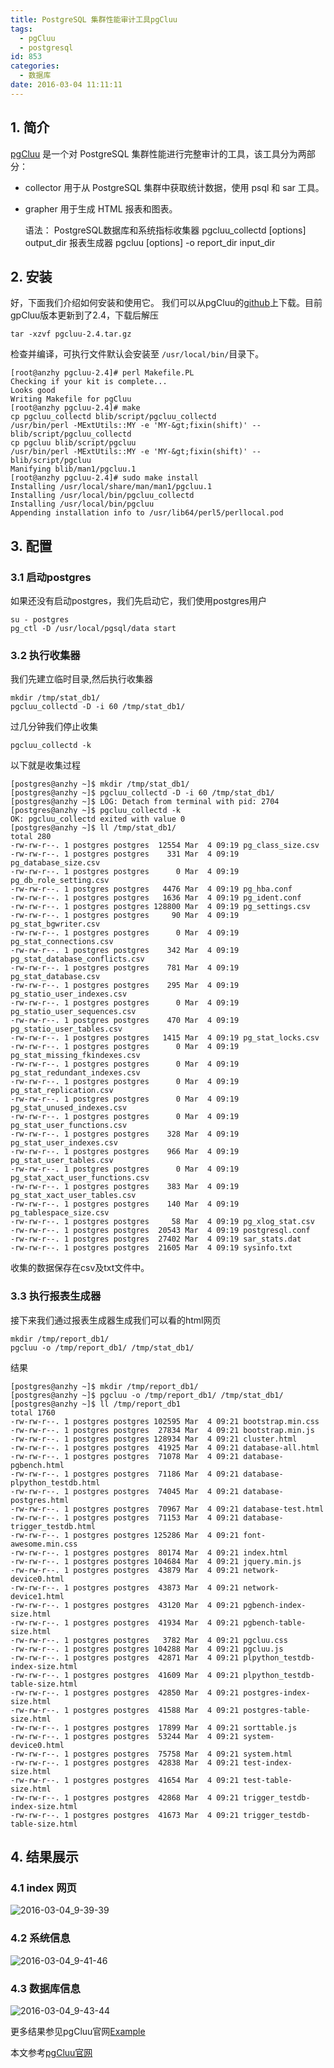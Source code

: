 ```yaml
---
title: PostgreSQL 集群性能审计工具pgCluu
tags:
  - pgCluu
  - postgresql
id: 853
categories:
  - 数据库
date: 2016-03-04 11:11:11
---
```

## 1. 简介
[pgCluu](http://pgcluu.darold.net/) 是一个对 PostgreSQL 集群性能进行完整审计的工具，该工具分为两部分：
* collector 用于从 PostgreSQL 集群中获取统计数据，使用 psql 和 sar 工具。
* grapher 用于生成 HTML 报表和图表。

    语法：
        PostgreSQL数据库和系统指标收集器
             pgcluu_collectd [options] output_dir
       报表生成器
             pgcluu [options] -o report_dir input_dir
 

## 2. 安装
好，下面我们介绍如何安装和使用它。
我们可以从pgCluu的[github](https://github.com/darold/pgcluu/releases)上下载。目前gpCluu版本更新到了2.4，下载后解压

    tar -xzvf pgcluu-2.4.tar.gz
检查并编译，可执行文件默认会安装至 `/usr/local/bin/`目录下。

    [root@anzhy pgcluu-2.4]# perl Makefile.PL
    Checking if your kit is complete...
    Looks good
    Writing Makefile for pgCluu
    [root@anzhy pgcluu-2.4]# make
    cp pgcluu_collectd blib/script/pgcluu_collectd
    /usr/bin/perl -MExtUtils::MY -e 'MY-&gt;fixin(shift)' -- blib/script/pgcluu_collectd
    cp pgcluu blib/script/pgcluu
    /usr/bin/perl -MExtUtils::MY -e 'MY-&gt;fixin(shift)' -- blib/script/pgcluu
    Manifying blib/man1/pgcluu.1
    [root@anzhy pgcluu-2.4]# sudo make install
    Installing /usr/local/share/man/man1/pgcluu.1
    Installing /usr/local/bin/pgcluu_collectd
    Installing /usr/local/bin/pgcluu
    Appending installation info to /usr/lib64/perl5/perllocal.pod

## 3. 配置
### 3.1 启动postgres
如果还没有启动postgres，我们先启动它，我们使用postgres用户
    
    su - postgres
    pg_ctl -D /usr/local/pgsql/data start
### 3.2 执行收集器
我们先建立临时目录,然后执行收集器

    mkdir /tmp/stat_db1/
    pgcluu_collectd -D -i 60 /tmp/stat_db1/
过几分钟我们停止收集

    pgcluu_collectd -k
以下就是收集过程

```
[postgres@anzhy ~]$ mkdir /tmp/stat_db1/
[postgres@anzhy ~]$ pgcluu_collectd -D -i 60 /tmp/stat_db1/
[postgres@anzhy ~]$ LOG: Detach from terminal with pid: 2704
[postgres@anzhy ~]$ pgcluu_collectd -k
OK: pgcluu_collectd exited with value 0
[postgres@anzhy ~]$ ll /tmp/stat_db1/
total 280
-rw-rw-r--. 1 postgres postgres  12554 Mar  4 09:19 pg_class_size.csv
-rw-rw-r--. 1 postgres postgres    331 Mar  4 09:19 pg_database_size.csv
-rw-rw-r--. 1 postgres postgres      0 Mar  4 09:19 pg_db_role_setting.csv
-rw-rw-r--. 1 postgres postgres   4476 Mar  4 09:19 pg_hba.conf
-rw-rw-r--. 1 postgres postgres   1636 Mar  4 09:19 pg_ident.conf
-rw-rw-r--. 1 postgres postgres 128800 Mar  4 09:19 pg_settings.csv
-rw-rw-r--. 1 postgres postgres     90 Mar  4 09:19 pg_stat_bgwriter.csv
-rw-rw-r--. 1 postgres postgres      0 Mar  4 09:19 pg_stat_connections.csv
-rw-rw-r--. 1 postgres postgres    342 Mar  4 09:19 pg_stat_database_conflicts.csv
-rw-rw-r--. 1 postgres postgres    781 Mar  4 09:19 pg_stat_database.csv
-rw-rw-r--. 1 postgres postgres    295 Mar  4 09:19 pg_statio_user_indexes.csv
-rw-rw-r--. 1 postgres postgres      0 Mar  4 09:19 pg_statio_user_sequences.csv
-rw-rw-r--. 1 postgres postgres    470 Mar  4 09:19 pg_statio_user_tables.csv
-rw-rw-r--. 1 postgres postgres   1415 Mar  4 09:19 pg_stat_locks.csv
-rw-rw-r--. 1 postgres postgres      0 Mar  4 09:19 pg_stat_missing_fkindexes.csv
-rw-rw-r--. 1 postgres postgres      0 Mar  4 09:19 pg_stat_redundant_indexes.csv
-rw-rw-r--. 1 postgres postgres      0 Mar  4 09:19 pg_stat_replication.csv
-rw-rw-r--. 1 postgres postgres      0 Mar  4 09:19 pg_stat_unused_indexes.csv
-rw-rw-r--. 1 postgres postgres      0 Mar  4 09:19 pg_stat_user_functions.csv
-rw-rw-r--. 1 postgres postgres    328 Mar  4 09:19 pg_stat_user_indexes.csv
-rw-rw-r--. 1 postgres postgres    966 Mar  4 09:19 pg_stat_user_tables.csv
-rw-rw-r--. 1 postgres postgres      0 Mar  4 09:19 pg_stat_xact_user_functions.csv
-rw-rw-r--. 1 postgres postgres    383 Mar  4 09:19 pg_stat_xact_user_tables.csv
-rw-rw-r--. 1 postgres postgres    140 Mar  4 09:19 pg_tablespace_size.csv
-rw-rw-r--. 1 postgres postgres     58 Mar  4 09:19 pg_xlog_stat.csv
-rw-rw-r--. 1 postgres postgres  20543 Mar  4 09:19 postgresql.conf
-rw-rw-r--. 1 postgres postgres  27402 Mar  4 09:19 sar_stats.dat
-rw-rw-r--. 1 postgres postgres  21605 Mar  4 09:19 sysinfo.txt
```
收集的数据保存在csv及txt文件中。
### 3.3 执行报表生成器
接下来我们通过报表生成器生成我们可以看的html网页

    mkdir /tmp/report_db1/
    pgcluu -o /tmp/report_db1/ /tmp/stat_db1/

结果
```
[postgres@anzhy ~]$ mkdir /tmp/report_db1/
[postgres@anzhy ~]$ pgcluu -o /tmp/report_db1/ /tmp/stat_db1/
[postgres@anzhy ~]$ ll /tmp/report_db1
total 1760
-rw-rw-r--. 1 postgres postgres 102595 Mar  4 09:21 bootstrap.min.css
-rw-rw-r--. 1 postgres postgres  27834 Mar  4 09:21 bootstrap.min.js
-rw-rw-r--. 1 postgres postgres 128934 Mar  4 09:21 cluster.html
-rw-rw-r--. 1 postgres postgres  41925 Mar  4 09:21 database-all.html
-rw-rw-r--. 1 postgres postgres  71078 Mar  4 09:21 database-pgbench.html
-rw-rw-r--. 1 postgres postgres  71186 Mar  4 09:21 database-plpython_testdb.html
-rw-rw-r--. 1 postgres postgres  74045 Mar  4 09:21 database-postgres.html
-rw-rw-r--. 1 postgres postgres  70967 Mar  4 09:21 database-test.html
-rw-rw-r--. 1 postgres postgres  71153 Mar  4 09:21 database-trigger_testdb.html
-rw-rw-r--. 1 postgres postgres 125286 Mar  4 09:21 font-awesome.min.css
-rw-rw-r--. 1 postgres postgres  80174 Mar  4 09:21 index.html
-rw-rw-r--. 1 postgres postgres 104684 Mar  4 09:21 jquery.min.js
-rw-rw-r--. 1 postgres postgres  43879 Mar  4 09:21 network-device0.html
-rw-rw-r--. 1 postgres postgres  43873 Mar  4 09:21 network-device1.html
-rw-rw-r--. 1 postgres postgres  43120 Mar  4 09:21 pgbench-index-size.html
-rw-rw-r--. 1 postgres postgres  41934 Mar  4 09:21 pgbench-table-size.html
-rw-rw-r--. 1 postgres postgres   3782 Mar  4 09:21 pgcluu.css
-rw-rw-r--. 1 postgres postgres 104288 Mar  4 09:21 pgcluu.js
-rw-rw-r--. 1 postgres postgres  42871 Mar  4 09:21 plpython_testdb-index-size.html
-rw-rw-r--. 1 postgres postgres  41609 Mar  4 09:21 plpython_testdb-table-size.html
-rw-rw-r--. 1 postgres postgres  42850 Mar  4 09:21 postgres-index-size.html
-rw-rw-r--. 1 postgres postgres  41588 Mar  4 09:21 postgres-table-size.html
-rw-rw-r--. 1 postgres postgres  17899 Mar  4 09:21 sorttable.js
-rw-rw-r--. 1 postgres postgres  53244 Mar  4 09:21 system-device0.html
-rw-rw-r--. 1 postgres postgres  75758 Mar  4 09:21 system.html
-rw-rw-r--. 1 postgres postgres  42838 Mar  4 09:21 test-index-size.html
-rw-rw-r--. 1 postgres postgres  41654 Mar  4 09:21 test-table-size.html
-rw-rw-r--. 1 postgres postgres  42868 Mar  4 09:21 trigger_testdb-index-size.html
-rw-rw-r--. 1 postgres postgres  41673 Mar  4 09:21 trigger_testdb-table-size.html
```
## 4. 结果展示
### 4.1 index 网页
![2016-03-04_9-39-39](http://orufryv17.bkt.clouddn.com/wp-content/uploads/2016/03/2016-03-04_9-39-39.jpg)
### 4.2 系统信息
![2016-03-04_9-41-46](http://orufryv17.bkt.clouddn.com/wp-content/uploads/2016/03/2016-03-04_9-41-46.jpg)

### 4.3 数据库信息
![2016-03-04_9-43-44](http://orufryv17.bkt.clouddn.com/wp-content/uploads/2016/03/2016-03-04_9-43-44.jpg)

更多结果参见pgCluu官网[Example](http://pgcluu.darold.net/example/index.html)

本文参考[pgCluu官网](http://pgcluu.darold.net)